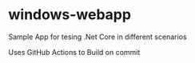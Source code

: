 # windows-webapp
Sample App for tesing .Net Core in different scenarios

Uses GitHub Actions to Build on commit
